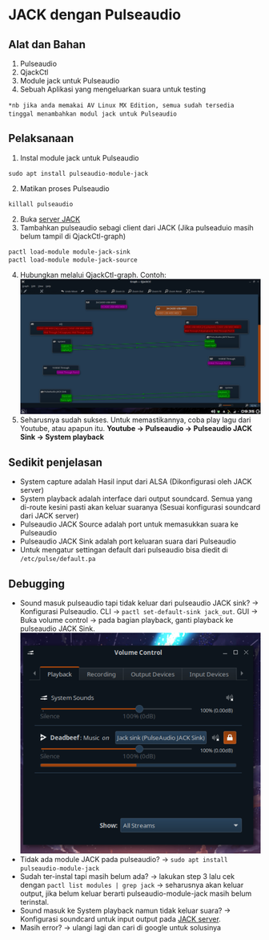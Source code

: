 # JACK dengan Pulseaudio

## Alat dan Bahan

1. Pulseaudio
2. QjackCtl
3. Module jack untuk Pulseaudio
4. Sebuah Aplikasi yang mengeluarkan suara untuk testing

`*nb jika anda memakai AV Linux MX Edition, semua sudah tersedia tinggal menambahkan modul jack untuk Pulseaudio`

## Pelaksanaan

1. Instal module jack untuk Pulseaudio

```
sudo apt install pulseaudio-module-jack
```

2. Matikan proses Pulseaudio

```
killall pulseaudio
```

2. Buka [server JACK](QjackCtl1.md)
3. Tambahkan pulseaudio sebagi client dari JACK (Jika pulseaduio masih belum tampil di QjackCtl-graph)

```
pactl load-module module-jack-sink
pactl load-module module-jack-source
```

4. Hubungkan melalui QjackCtl-graph. Contoh:  
   ![routing](image/jwp1.png)
5. Seharusnya sudah sukses. Untuk memastikannya, coba play lagu dari Youtube, atau apapun itu. **Youtube -> Pulseaudio -> Pulseaudio JACK Sink -> System playback**

## Sedikit penjelasan

- System capture adalah Hasil input dari ALSA (Dikonfigurasi oleh JACK server)
- System playback adalah interface dari output soundcard. Semua yang di-route kesini pasti akan keluar suaranya (Sesuai konfigurasi soundcard dari JACK server)
- Pulseaudio JACK Source adalah port untuk memasukkan suara ke Pulseaudio
- Pulseaudio JACK Sink adalah port keluaran suara dari Pulseaudio
- Untuk mengatur settingan default dari pulseaudio bisa diedit di `/etc/pulse/default.pa`

## Debugging

- Sound masuk pulseaudio tapi tidak keluar dari pulseaudio JACK sink? -> Konfigurasi Pulseaudio. CLI -> `pactl set-default-sink jack_out`. GUI -> Buka volume control -> pada bagian playback, ganti playback ke pulseaudio JACK Sink.  
  ![](image/pulseconf1.png)
- Tidak ada module JACK pada pulseaudio? -> `sudo apt install pulseaudio-module-jack`
- Sudah ter-instal tapi masih belum ada? -> lakukan step 3 lalu cek dengan `pactl list modules | grep jack` -> seharusnya akan keluar output, jika belum keluar berarti pulseaudio-module-jack masih belum terinstal.
- Sound masuk ke System playback namun tidak keluar suara? -> Konfigurasi soundcard untuk input output pada [JACK server](QjackCtl1.md).
- Masih error? -> ulangi lagi dan cari di google untuk solusinya
